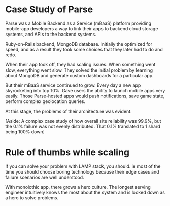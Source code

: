 # Case Study of Parse

Parse was a Mobile Backend as a Service (mBaaS) platform providing mobile-app developers a way to link their apps to backend cloud storage systems, and APIs to the backend systems.

Ruby-on-Rails backend, MongoDB database. Initially the optimized for speed, and as a result they took some choices that they later had to do and redo.

When their app took off, they had scaling issues. When something went slow, everything went slow. They solved the initial problem by learning about MongoDB and generate custom dashboards for a particular app.

But their mBaaS service continued to grow. Every day a new app skyrocketing into top 10%. Gave users the ability to launch mobile apps very easily. Those Parse-hosted apps would push notifications, save game state, perform complex geolocation queries.

At this stage, the problems of their architecture was evident.

[Aside: A complex case study of how overall site reliability was 99.9%, but the 0.1% failure was not evenly distributed. That 0.1% translated to 1 shard being 100% down]

# Rule of thumbs while scaling

If you can solve your problem with LAMP stack, you should. ie most of the time you should choose boring technology because their edge cases and failure scenarios are well understood.

With monolothic app, there grows a hero culture. The longest serving engineer intuitively knows the most about the system and is looked down as a hero to solve problems.
